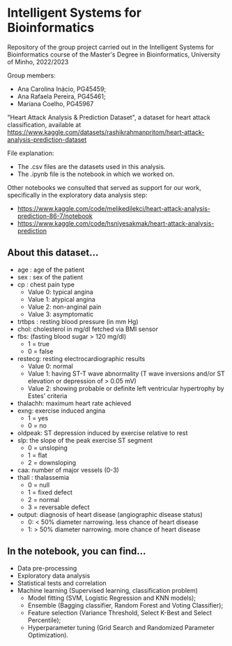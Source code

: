 # Intelligent Systems for Bioinformatics
Repository of the group project carried out in the Intelligent Systems for Bioinformatics course of the Master's Degree in Bioinformatics, University of Minho, 2022/2023

Group members:
- Ana Carolina Inácio, PG45459;
- Ana Rafaela Pereira, PG45461;
- Mariana Coelho, PG45967

"Heart Attack Analysis & Prediction Dataset", a dataset for heart attack classification, available at https://www.kaggle.com/datasets/rashikrahmanpritom/heart-attack-analysis-prediction-dataset

File explanation:
- The .csv files are the datasets used in this analysis.
- The .ipynb file is the notebook in which we worked on.

Other notebooks we consulted that served as support for our work, specifically in the exploratory data analysis step:
- https://www.kaggle.com/code/melikedilekci/heart-attack-analysis-prediction-86-7/notebook
- https://www.kaggle.com/code/hsniyesakmak/heart-attack-analysis-prediction

## About this dataset...
- age : age of the patient
- sex : sex of the patient
- cp : chest pain type
  - Value 0: typical angina
  - Value 1: atypical angina
  - Value 2: non-anginal pain
  - Value 3: asymptomatic
- trtbps : resting blood pressure (in mm Hg)
- chol: cholesterol in mg/dl fetched via BMI sensor
- fbs: (fasting blood sugar > 120 mg/dl)
  - 1 = true
  - 0 = false
- restecg: resting electrocardiographic results
  - Value 0: normal
  - Value 1: having ST-T wave abnormality (T wave inversions and/or ST elevation or depression of > 0.05 mV)
  - Value 2: showing probable or definite left ventricular hypertrophy by Estes' criteria
- thalachh: maximum heart rate achieved
- exng: exercise induced angina
  - 1 = yes
  - 0 = no
- oldpeak: ST depression induced by exercise relative to rest
- slp: the slope of the peak exercise ST segment
  - 0 = unsloping
  - 1 = flat
  - 2 = downsloping
- caa: number of major vessels (0-3)
- thall : thalassemia
  - 0 = null
  - 1 = fixed defect
  - 2 = normal
  - 3 = reversable defect
- output: diagnosis of heart disease (angiographic disease status)
  - 0: < 50% diameter narrowing. less chance of heart disease
  - 1: > 50% diameter narrowing. more chance of heart disease

## In the notebook, you can find...
- Data pre-processing
- Exploratory data analysis
- Statistical tests and correlation
- Machine learning (Supervised learning, classification problem)
  - Model fitting (SVM, Logistic Regression and KNN models);
  - Ensemble (Bagging classifier, Random Forest and Voting Classifier);
  - Feature selection (Variance Threshold, Select K-Best and Select Percentile);
  - Hyperparameter tuning (Grid Search and Randomized Parameter Optimization).
